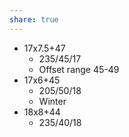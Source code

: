 ```yaml
---
share: true
---
```


- 17x7.5+47 
    - 235/45/17
    - Offset range 45-49
- 17x6+45 
    - 205/50/18
    - Winter
- 18x8+44
    - 235/40/18